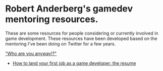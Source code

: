 # Robert Anderberg's gamedev mentoring resources.

These are some resources for people considering or currently involved in game development. These resources have been developed based on the mentoring I've been doing on Twitter for a few years.

["Who are you anyway!?"](https://www.linkedin.com/in/robanderberg/)

- [How to land your first job as a game developer: the resume](resume.md)
